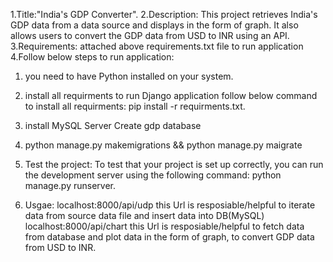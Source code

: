 1.Title:"India's GDP Converter".
2.Description: This project retrieves India's GDP data from a data source and displays in the form of graph. It also allows users to convert the GDP data from USD to INR using an API. 
3.Requirements: attached above requirements.txt file to run application
4.Follow below steps to run application:
  1. you need to have Python installed on your system.
  2. install all requirments to run Django application
     follow below command to install all requirments: pip install -r requirments.txt.
  3. install MySQL Server
     Create gdp database
  4. python manage.py makemigrations && python manage.py maigrate
  5. Test the project:
      To test that your project is set up correctly, you can run the development server using the following command:
          python manage.py runserver. 


5. Usgae:
  localhost:8000/api/udp this Url is resposiable/helpful to iterate data from source data file and insert data into DB(MySQL)
  localhost:8000/api/chart this Url is resposiable/helpful to fetch data from database and plot data in the form of graph, to convert GDP data from USD to INR.
